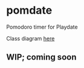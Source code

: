 # pomdate
Pomodoro timer for Playdate

Class diagram [here](http://www.plantuml.com/plantuml/uml/XLJ1Zjms3BthAtXikzazzEYcWo1j3WCqI81DJqLHo3R7LaUM38dQnQ2TVoybIj4E46mlXlX8YkyzoNeNIGTAcrMxdivwGTYjlioQ4FvHC5aT8on1xwkPuiFZ7emau2uY7JUk_-xx71bdI5Pfv-QAwdcMHS3DFnNmgi1vGWXcMGdy2MJFOP0-BcuRmAIjnHdm2SE5yLFG6u9tiE4sOeZSpEXY_QWjH65cJQIV66tpW3pC9khHzfsZ0dHpOQ4O58cVnhzn8dLLLUBz_R-71gvcnhhcsRJwEIgbV0MqSV3sxSbOF1ooC_UHida3V71fuv3CncGv_f8NV_p9q9H2G4S5Q0a5TmlI8rNlxa9o1I-1tz5zH9SukAfYdyLJTg-C7uQMLx3vsPmCHYWiL1VQJhVGOPf2Ny875k2y4oUgkuS35p5LxzZ-GbLEqk4ps_hpeR6-jaiYQaeJJpIdYzH79B7qSKMaYf4ETRdh55-vGbSb-yfvo4OT-g7A5ulLjQjC9ZFHOwIWMUNlnmyMDtGaLzV4HxIi7cTs_vJSbFMCtjkSd5PZvu0EXjx6fvRR_egbxPTSmMdZACCymaL3nhkZ4_uT-PJewvzGsYJAb_EB5u5zoet8PklxHEHTu_qvO8pVfAsdFAycNh5JzYkZ-kGNi6VqetPiOkWeE_rPExIDbKH2QW_uLEi6sEU7imJ_axBwuXDr7TdCD_dp2dKPUikyeJV46ysEy0MFnYqMURpyfd1lN2Jj9eIXrxNfCh7ZCbKyk44FvGg-l7epZcd9oVwJDOXPxES5deFUTmoLnrrzdsHaO_vhRH6gwBYY77ixRkiNSMYogCDlBPg3VluQ66jJfA09t_lavlYYuTXInhlOMxy5fsqNQar6DQCnx7Yt0sxUg9RdxMWr4KpCUQYleBqmhaNs6nWJGLnziZEZU_1ZX14dNnv-P2YQV6A6ODNrZPCwzfFCpTFENiQpSRiEUeCb-BGVtOh1o9d_gDwXOstsFm00)

## WIP; coming soon